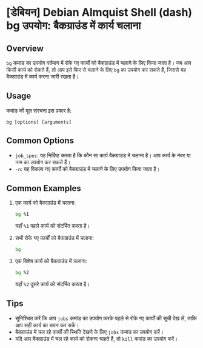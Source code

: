 # [डेबियन] Debian Almquist Shell (dash) bg उपयोग: बैकग्राउंड में कार्य चलाना

## Overview
`bg` कमांड का उपयोग वर्तमान में रोके गए कार्यों को बैकग्राउंड में चलाने के लिए किया जाता है। जब आप किसी कार्य को रोकते हैं, तो आप इसे फिर से चलाने के लिए `bg` का उपयोग कर सकते हैं, जिससे यह बैकग्राउंड में कार्य करना जारी रखता है।

## Usage
कमांड की मूल संरचना इस प्रकार है:
```
bg [options] [arguments]
```

## Common Options
- `job_spec`: यह निर्दिष्ट करता है कि कौन सा कार्य बैकग्राउंड में चलाना है। आप कार्य के नंबर या नाम का उपयोग कर सकते हैं।
- `-n`: यह विकल्प नए कार्यों को बैकग्राउंड में चलाने के लिए उपयोग किया जाता है।

## Common Examples
1. एक कार्य को बैकग्राउंड में चलाना:
   ```bash
   bg %1
   ```
   यहाँ `%1` पहले कार्य को संदर्भित करता है।

2. सभी रोके गए कार्यों को बैकग्राउंड में चलाना:
   ```bash
   bg
   ```

3. एक विशेष कार्य को बैकग्राउंड में चलाना:
   ```bash
   bg %2
   ```
   यहाँ `%2` दूसरे कार्य को संदर्भित करता है।

## Tips
- सुनिश्चित करें कि आप `jobs` कमांड का उपयोग करके पहले से रोके गए कार्यों की सूची देख लें, ताकि आप सही कार्य का चयन कर सकें।
- बैकग्राउंड में चल रहे कार्यों की स्थिति देखने के लिए `jobs` कमांड का उपयोग करें।
- यदि आप बैकग्राउंड में चल रहे कार्य को रोकना चाहते हैं, तो `kill` कमांड का उपयोग करें।